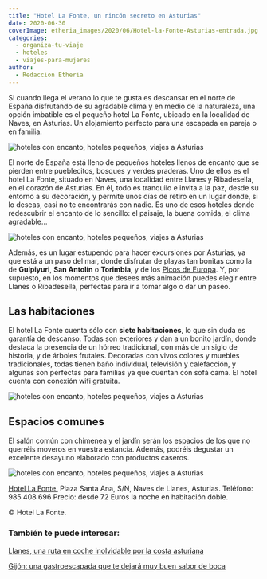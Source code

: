 ```yaml
---
title: "Hotel La Fonte, un rincón secreto en Asturias"
date: 2020-06-30
coverImage: etheria_images/2020/06/Hotel-la-Fonte-Asturias-entrada.jpg
categories: 
  - organiza-tu-viaje
  - hoteles
  - viajes-para-mujeres
author: 
  - Redaccion Etheria
---
```


Si cuando llega el verano lo que te gusta es descansar en el norte de España disfrutando de su agradable clima y en medio de la naturaleza, una opción imbatible es el pequeño hotel La Fonte, ubicado en la localidad de Naves, en Asturias. Un alojamiento perfecto para una escapada en pareja o en familia.

![hoteles con encanto, hoteles pequeños, viajes a Asturias](etheria_images/2020/06/La-Fonte-Asturias-horreo.jpg "Hórreo del hotel La Fonte.")

El norte de España está lleno de pequeños hoteles llenos de encanto que se pierden entre 
pueblecitos, bosques y verdes praderas. Uno de ellos es el hotel La Fonte, situado en 
Naves, una localidad entre Llanes y Ribadesella, en el corazón de Asturias. En él, todo 
es tranquilo e invita a la paz, desde su entorno a su decoración, y permite unos días de 
retiro en un lugar donde, si lo deseas, casi no te encontrarás con nadie. Es uno de esos 
hoteles donde redescubrir el encanto de lo sencillo: el paisaje, la buena comida, el 
clima agradable… 

![hoteles con encanto, hoteles pequeños, viajes a Asturias](etheria_images/2020/06/Hotel-la-Fonte-Asturias-entrada.jpg "Entrada al hotel.")

Además, es un lugar estupendo para hacer excursiones por Asturias, ya que está a un paso 
del mar, donde disfrutar de playas tan bonitas como la de **Gulpiyuri**, **San Antolín** 
o **Torimbia**, y de los [Picos de 
Europa](https://etheriamagazine.com/2018/10/17/picos-de-europa-ruta-por-asturias-leon-y-cantabria/). 
Y, por supuesto, en los momentos que desees más animación puedes elegir entre Llanes o 
Ribadesella, perfectas para ir a tomar algo o dar un paseo. 

## Las habitaciones

El hotel La Fonte cuenta sólo con **siete habitaciones**, lo que sin duda es garantía de 
descanso. Todas son exteriores y dan a un bonito jardín, donde destaca la presencia de 
un hórreo tradicional, con más de un siglo de historia, y de árboles frutales. Decoradas 
con vivos colores y muebles tradicionales, todas tienen baño individual, televisión y 
calefacción, y algunas son perfectas para familias ya que cuentan con sofá cama. El 
hotel cuenta con conexión wifi gratuita. 

![hoteles con encanto, hoteles pequeños, viajes a Asturias](etheria_images/2020/06/Hotel-la-fonte-asturias-habitacion.jpg "Habitación del hotel La Fonte.")

## Espacios comunes

El salón común con chimenea y el jardín serán los espacios de los que no querréis 
moveros en vuestra estancia. Además, podréis degustar un excelente desayuno elaborado 
con productos caseros. 

![hoteles con encanto, hoteles pequeños, viajes a Asturias](etheria_images/2020/06/Hotel-la-Fonte-detalle.jpg "Detalle del jardín.")

[Hotel La Fonte.](http://www.hotel-lafonte.es) Plaza Santa Ana, S/N, Naves de Llanes, 
Asturias. Teléfono: 985 408 696 Precio: desde 72 Euros la noche en habitación doble. 

© Hotel La Fonte. 

### También te puede interesar:

[Llanes, una ruta en coche inolvidable por la costa 
asturiana](https://etheriamagazine.com/2020/08/17/mejores-playas-llanes-costa-asturias/) 

[Gijón: una gastroescapada que te dejará muy buen sabor de 
boca](https://etheriamagazine.com/2021/01/25/gijon-y-sus-mejores-sidrerias-restaurantes-pastelerias/)
